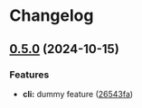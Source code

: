 # Changelog

## [0.5.0](https://github.com/kittynode/kittynode/compare/kittynode-cli-v0.4.0...kittynode-cli-v0.5.0) (2024-10-15)


### Features

* **cli:** dummy feature ([26543fa](https://github.com/kittynode/kittynode/commit/26543fa9cd8cc724c8fbfcfca4c588af83b549f8))
